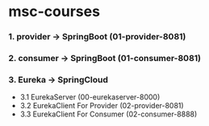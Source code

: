 # msc-courses
### 1. provider -> SpringBoot (01-provider-8081)
### 2. consumer -> SpringBoot (01-consumer-8081)
### 3. Eureka -> SpringCloud
  - 3.1 EurekaServer (00-eurekaserver-8000)
  - 3.2 EurekaClient For Provider (02-provider-8081)
  - 3.3 EurekaClient For Consumer (02-consumer-8888)
